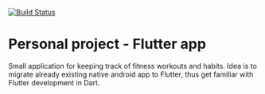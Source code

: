 <a href="https://github.com/danielsevov/personal_project_flutter_app/actions"><img src="https://github.com/danielsevov/personal_project_flutter_app/workflows/flutter_testflow/badge.svg" alt="Build Status"></a>

# Personal project - Flutter app

Small application for keeping track of fitness workouts and habits. Idea is to migrate already existing native android app to Flutter, thus get familiar with Flutter development in Dart. 
